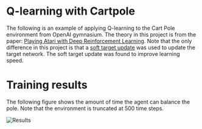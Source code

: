 # Q-learning with Cartpole

The following is an example of applying Q-learning to the Cart Pole environment from OpenAI gymnasium. The theory in this project is from the paper: [Playing Atari with Deep Reinforcement Learning](https://arxiv.org/pdf/1312.5602.pdf). Note that the only difference in this project is that a [soft target update](https://arxiv.org/pdf/1509.02971.pdf?source=post_page---------------------------) was used to update the target network. The soft target update was found to improve learning speed. 

# Training results

The following figure shows the amount of time the agent can balance the pole. Note that the environment is truncated at 500 time steps.  

![Results](https://github.com/MattZackey/Q-learning-with-Cartpole/blob/main/Training%20results.png?raw=true)

